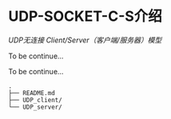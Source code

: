 # UDP-SOCKET-C-S介绍
_UDP无连接 Client/Server（客户端/服务器）模型_

To be continue...

To be continue...

```
.
├── README.md
├── UDP_client/
└── UDP_server/
```
